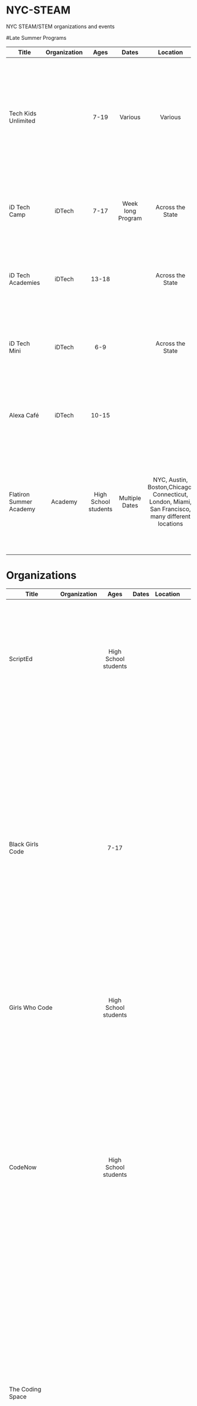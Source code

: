 # NYC-STEAM
NYC STEAM/STEM organizations and events

#Late Summer Programs


| Title                     | Organization    | Ages | Dates | Location | Links | Description      | 
|-------------------------  |:---------------:|:----:|:-----:|:--------:|:-----:| ----------------:|
|Tech Kids Unlimited||7-19 |Various| Various  |http://www.techkidsunlimited.org/#about| Various programs that empower and inspire the next generation of digital natives to learn, create, develop and share the tools of technology in a supporting and nurturing environment.|
| iD Tech Camp              |iDTech           | 7-17 |Week long Program|Across the State|https://www.idtech.com/locations/new-york-summer-camps/new-york/|Students learn to create a digital movie, webpage, mobile app, video game, or other fun tech projects. |
| iD Tech Academies         |iDTech           | 13-18|                 |Across the State|https://www.idtech.com/locations/new-york-summer-camps/new-york/|Students learn to create a digital movie, webpage, mobile app, video game, or other fun tech projects. |
| iD Tech Mini              |iDTech           | 6-9  |                 |Across the State|https://www.idtech.com/locations/new-york-summer-camps/new-york/|Students learn to create a digital movie, webpage, mobile app, video game, or other fun tech projects. |
| Alexa Café                |iDTech           | 10-15|                 ||https://precollege.flatironschool.com|Students learn to create a digital movie, webpage, mobile app, video game, or other fun tech projects. |
| Flatiron Summer Academy   |Academy          |High School students|Multiple Dates|NYC, Austin, Boston,Chicago, Connecticut, London, Miami, San Francisco, many different locations|https://precollege.flatironschool.com|High school students learn the fundamentals of programming, advanced app development, front-end web-design, and the ins-and-outs of startups.|


# Organizations

| Title                     | Organization    | Ages | Dates | Location | Links | Description      | 
|-------------------------  |:---------------:|:----:|:-----:|:--------:|:-----:| ----------------:|
| ScriptEd                  || High School students|||http://scripted.org|ScriptEd equips students in under-resourced schools with the fundamental coding skills and professional experiences that together create access to careers in technology.|
| Black Girls Code||7-17|||http://blackgirlscode.com|To increase the number of women of color in the digital space by empowering girls of color ages 7 to 17 to become innovators in STEM fields, leaders in their communities, and builders of their own futures through exposure to computer science and technology. To provide African-American youth with the skills to occupy some of the 1.4 million computing job openings expected to be available in the U.S. by 2020, and to train 1 million girls by 2040.|
| Girls Who Code ||High School students|||http://girlswhocode.com|Girls Who Code is a national non-profit organization dedicated to closing the gender gap in technology.|
|CodeNow||High School students|||http://codenow.org|Through our CodeNow in a Box program, we provide talented software engineers with the tools needed to implement workshops. Over the course of a month, students learn foundational programming skills through hands-on training. By the end of the workshop, students gain an understanding of essential programming concepts, 25 hours of practical experience, and insight into a career in the technology field.|
|The Coding Space|||||http://www.thecodingspace.com/|​The Coding Space is an after-school and summer program where students learn to tackle challenges independently through learning to code. We accomplish this by providing a space for students to build their own coding projects while developing: intellectual confidence a growth mindset and computational thinking skills.|
|Innovation Lab Prototype||Under 18|||http://www.movingimage.us/|From the Lab to the Living Room is a semester-long afterschool pilot program that combines career exploration of digital media and entertainment with the practice of professional skills.|
| Brooklyn Explorers||Under 18|||https://pasesetter.org/|Youth driven exploration into local neighborhoods with a focus on digital documentation and media.|
| TASCasaurus||4-8|||http://www.afterschoolsystems.org/section/partners/new_york|Empowering learners to create a STEM-focused webpage about biodiversity in their neighborhoods.|
| Design, Collaborate, Integrate||Under 18|||http://thebccp.org/|Creating a dynamic new maker lab through community-driven blueprint development.|
| Emoti-Con!||High School students|||https://mouse.org/| Promoting collaboration, resource and information sharing among the youth and organizations of Hive NYC Learning Network.|
| Green Machine||High School students|||http://www.instituteofplay.org/|Framing the curriculum development process as a collaborative design challenge.|
| Collect, Construct, Change|||||http://nysci.org/|Adapting technology to make meaningful STEM learning experiences.|
| Wagner TecKids U Lab||Under 18|||https://wagner.edu/education/|Using project-based learning experiences to teach special needs students technology skills.|
| Explainers as Designers||High School and College students|||http://hivenyc.org/portfolio/explainers-as-designers/|Incorporating youth-designed mobile apps into the museum experience
| Teen Tech Bash|| Under 18|||http://exposurecamp.org/|An after-hours learning party with a focus on ideation and tech skills for South Bronx teens.|
| Playable Fashion|| Teens|||http://eyebeam.org/|Creating pathways for underserved teens to become future creators in gaming, fashion, and technology.|
| Hive Pop-Up|||||http://hivenyc.org/|Engaging and inspiring youth to participate in creating, experimenting and exploring with webmaking, digital media, and technology.|
| Girls First Digital Studio||12-17|||http://nysci.org/|Engaging girls in technology subjects through a curriculum focused on computational skills and exposure to female STEM professionals.|
| Groundswell Game Challenge|| Under 18|||http://www.groundswell.nyc/|Game design as a youth and community collaboration tool to power social change.|
| Tecktivism: Digital Equity and Activism Campaign|| Under 18|||http://hivenyc.org/portfolio/techtivism/|Leveraging digital skills to power innovation, activism and community development.|
| Making Waves: The Science of Sound|||||https://www.girlsclub.org/|Creative music technology learning for girls as a pathway to STEM professions.|
| Technovation Challenge|| Grades 8-12|||http://iridescentlearning.org/|Lowering the barriers to STEM participation.|
| GadgITERATION|| Teens|||http://www.newschool.edu/parsons/|Merging art, design and STEM learning.|

# Programs
| Title                     | Organization    | Ages | Dates | Location | Links | Description      | 
|-------------------------  |:---------------:|:----:|:-----:|:--------:|:-----:| ----------------:|
|After School Robotics|Alliance for Digital Fabrication Education (adfab:ED)|Grades 7-12|||http://adfabed.org|ED is organizing an after-school robotics club in collaboration with Martel Design and Fabrication, based around the FIRST Tech Challenge.|
|Nano Hacker Squad|Nano Hacker Academy||Fall|Bronx NY|http://nanohackers.org|Their aim is to mentor very tech-enthusiastic kids from CoderDojo NYC as a hackathon team, originally for the annual Young Rewired State (YRS) Hackathon Festival of Code.|
|The Rap Research Lab||13-19|Tuesdays & Thursdays 4-6pm|Eyebeam @ Industry City, Sunset Park, 34 35th Street, 5th Floor, Brooklyn, NY 11232|http://eyebeam.org/communityyouth/rap-research-lab/|The Rap Research Lab is a studio for teens to explore art, data visualization, graphic design and the stats behind Beats, Rhymes & Life in a creative environment.|

# Events
| Title                     | Organization    | Ages | Dates | Location | Links | Description      | 
|-------------------------  |:---------------:|:----:|:-----:|:--------:|:-----:| ----------------:|
|HackBCA High School Hackathon||High School students|Spring|http://hackbca.com/register|hackBCA III is the third annual hackathon hosted at the Bergen County Academies high school in Hackensack, New Jersey. Created and planned solely by students, hackBCA is open to all high school students who are interested in exploring computer science.|
|Who's the next STEAM Dream Team?||8-12th graders|Spring|http://droyouthsummit.weebly.com/|
|DefHacks||High School Students|||http://defhacks.xyz/|Are you a high school student who wants to test their coding skills? Want to show off what you know? Want to learn, code, and have the chance to get free swag and maybe win an award?|
|Queens Hack||High School and Under graduate College Students|||https://queenshack.nyc/|QueensHack is the first student-run hackathon in Queens, NY, led by a group of dedicated high school and college students striving to promote an interest in computer science. Over the course of 24-hours, participants will create awesome projects and showcase their creativity. Beginners and experts alike will have the opportunity to work together to improve their skills and impress the judges.|
|Brooklyn Youth Media Festival||Under 21|||https://bricyouthmediafestival.com/|Concrete Stories is focused on unique stories made by youth under 21, that have been overlooked. Submissions can include but are not limited to short films, documentaries, music videos and animations.|
|The Coding Space Open Workshop & Open House||October 24th||https://www.eventbrite.com/e/coding-workshop-and-open-house-tickets-19065185483|This will be an amazing opportunity for both kids and parents to come and learn to code together.|
|PS10 STEAM Fair|||May 20th||https://www.nycharities.org/events/Calendar.aspx|
|Emoti-Con! 2015|||May 30th||http://emoti-con.org/|
|Museum of Moving Image Intergenerational STEM Video Game Design Workshop|||||https://docs.google.com/forms/d/e/1FAIpQLSdmjAGJBKHdtCiflkPGE9Wg_isHOIAh7GMVficiIrUg-oG8AA/viewform|
|JewelBots Take Your Daughter to Hack Weekend|||||https://bringyourdaughtertohack.splashthat.com/|All Levels Welcome.|
|Agile Youth Challenge||Grades 6-12||Upper West Side, Bronx|http://ayc.drupalgardens.com|The Agile Youth Challenge is a programming codeathon competition for students in grades 6-12, at any school, with any level of programming experience.
|NYC FIRST Robotics Competition|NYC First|Grades K-12|March 13th-15th|Javits Center|http://www.nycfirst.org/events/15th-anniversary-new-york-city-first-championships|FIRST competitions and tournaments are celebrations by which communities convey the importance of their students’ achievements in science and technology.|
|SEP Hackathon|Software Engineering Program (SEP)|High school students|March 21st-28th|Multiple Locations|http://sepnyc.org/2014/05/hackathon-victory/|Ten SEP schools in all 5 boroughs will be participating in next month's weeklong Mobile Apps Edition event. The hackathon is expected to draw in more than 500 SEP students.|
|hackBCA II Hackathon||High school students|March 28th-29th|New Jersey|http://www.hackbca.com|hackBCA II is one of the biggest high school hackathons in the nation! The purpose of this hackathon is to give high school students an easy way to learn how to code.|
|MOUSE Open Maker Night||High school students|Monthly|Manhattan|https://mousesquad.org/makernight|MOUSE periodically holds FREE, open Maker Nights for high schoolers! We provide the materials -- things like pipe cleaners, Arduinos, clay, breadboards, LEDs and sensors, MakerBot 3D printers, laptops, motors, hot glue guns, soldering equipment, craft supplies, and more -- and you provide the ideas and inventions!|
|defhacks|CSTUY|High school students|Annual|TBA|https://cstuy.org/programs/defhacks|CSTUY is hosting an event for high school students with some or no programming experience for a day of learning, coding and building.|
|Spring PlayTech at Parsons|Parsons SPACE and the School of Art, Media and Technology|8-18|Annual|Manhattan|https://events.newschool.edu|An opportunity to play and engage with new games and interactive multimedia projects from students and faculty in the industry.|
|2015 SpaceApps Challenge NYC||All Ages|Annual|NYC + Global|http://spaceappsnyc.com|Come to the first ever space science and technology festival and conference - featuring exhibits, demonstrations, STEM educational programs.|
|NYSCI STEM Night|NYSCI|Middle school to College students|Monthly|Queens|http://nysci.org/stem-nights/|STEM Nights are a series of evening events that feature talks and informal networking with STEM professionals who are invited to NYSCI to share their work and career journeys with the Explainers in our Science Career Ladder program and other high school and college students across the city.|
|Vidcode Teen Girl Hackathon||Girls ages 10-18|Annual|NYC|http://www.vidcode.io/lovemyvidcode/2015/5/15/vidcodes-first-teen-girl-hackathon|Vidcode teaches girls computer programming online by enabling them to customize Instagram videos with code.|

# Early Fall Opportunities
| Title                     | Organization    | Ages | Dates | Location | Links | Description      | 
|-------------------------  |:---------------:|:----:|:-----:|:--------:|:-----:| ----------------:|
|The Coding Space Open Workshop & Open House|The Coding Space|     |
|Agile Youth Challenge|           |Grades 6-12|
|MOUSE Open Maker Night|NYSCI|High School Students|
|NYSCI STEM Night|Microsoft|Middle School to College Students|
|YouthSpark Live|NYSCI|     |
|Maker Night: Making for the Community|NYSCI|College and High school students|
|Innovation through Technology|NYSCI|College and High school students|
|Social Media and STEM|NYSCI|College and High school students|
|Design Engineering|NYSCI|College and High school students|
|Women in STEM|NYSCI|College and High school students|
|Conservation and STEM|NYSCI|College and High school students|
|STEM Career Expo|NYSCI|College and High school students|
|The Coding Space Open Workshop & Open House|The Coding Space|     |   |Regis High School: 55 E 84th St. Room 503 . New York, NY 10028|http://www.thecodingspace.com/?gclid=CjwKEAjwiru9BRDwyKmR08L3iS0SJABN8T4vLaHlZghi3Rh7BvCS6r5glCZujeF10Pxm7Z9ZP1omkxoC873w_wcB|Parents and kids coming together to learn to code|
|Agile Youth Challenge|           |Grades 6-12|Various dates|Bronx|http://ayc.drupalgardens.com|The Agile Youth Challenge is a programming codeathon competition for students in grades 6-12, at any school, with any level of programming experience.|
|MOUSE Open Maker Night|NYSCI|High School Students|Monthly--Next one: September 29th|Manhattan|https://mousesquad.org/makernight|MOUSE periodically holds FREE, open Maker Nights for high schoolers! We provide the materials -- things like pipe cleaners, Arduinos, clay, breadboards, LEDs and sensors, MakerBot 3D printers, laptops, motors, hot glue guns, soldering equipment, craft supplies, and more -- and you provide the ideas and inventions!|
|NYSCI STEM Night|Microsoft|Middle School to College Students|Monthly|Queenns|http://nysci.org/stem-nights/|STEM Nights are a series of evening events that feature talks and informal networking with STEM professionals who are invited to NYSCI to share their work and career journeys with the Explainers in our Science Career Ladder program and other high school and college students across the city.|
|YouthSpark Live|NYSCI|     |Multiple dates|     |https://www.microsoft.com/about/philanthropies/youthspark/youthsparkhub/programs/yslive/|Throughout the event, young people identify the skills they need to reach their goals, figure out how technology will accelerate them forward, and get connected to programs that will help them get there.|
|Maker Night: Making for the Community|NYSCI|College and High school students|September 29,2016|  |www.nysci.org|Maker Night includes an open, exploratory session wherein participants engage in hands-on activities related to the field of focus, a panel discussion by professionals in the field, followed by questions from the audience, and then a networking session.|
|Innovation through Technology|NYSCI|College and High school students|October 28,2016|    |       |www.nysci.org|Maker Night includes an open, exploratory session wherein participants engage in hands-on activities related to the field of focus, a panel discussion by professionals in the field, followed by questions from the audience, and then a networking session.|
|Social Media and STEM|NYSCI|College and High school students|December 9,2016|       |www.nysci.org|Maker Night includes an open, exploratory session wherein participants engage in hands-on activities related to the field of focus, a panel discussion by professionals in the field, followed by questions from the audience, and then a networking session.|
|Design Engineering|NYSCI|College and High school students|February 3,2017|       |www.nysci.org|Maker Night includes an open, exploratory session wherein participants engage in hands-on activities related to the field of focus, a panel discussion by professionals in the field, followed by questions from the audience, and then a networking session.|
|Women in STEM|NYSCI|College and High school students|March3,2017|       |   www.nysci.org|Maker Night includes an open, exploratory session wherein participants engage in hands-on activities related to the field of focus, a panel discussion by professionals in the field, followed by questions from the audience, and then a networking session.|
|Conservation and STEM|NYSCI|College and High school students|April TBA,2017|    |www.nysci.org|Maker Night includes an open, exploratory session wherein participants engage in hands-on activities related to the field of focus, a panel discussion by professionals in the field, followed by questions from the audience, and then a networking session.|
|STEM Career Expo|NYSCI|College and High school students|May 12,2017|    |www.nysci.org|Maker Night includes an open, exploratory session wherein participants engage in hands-on activities related to the field of focus, a panel discussion by professionals in the field, followed by questions from the audience, and then a networking session.|

